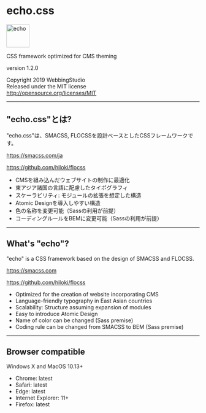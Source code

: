 echo.css
====================================

<img alt="echo" src="http://cms-skill.com/echo/images/logo.svg" height="60" />

CSS framework optimized for CMS theming

version 1.2.0

Copyright 2019 WebbingStudio  
Released under the MIT license  
http://opensource.org/licenses/MIT

- - - - - - - - - - - - - - - - - - -

## "echo.css"とは?

"echo.css"は、SMACSS, FLOCSSを設計ベースとしたCSSフレームワークです。

https://smacss.com/ja

https://github.com/hiloki/flocss

- CMSを組み込んだウェブサイトの制作に最適化
- 東アジア諸国の言語に配慮したタイポグラフィ
- スケーラビリティ: モジュールの拡張を想定した構造
- Atomic Designを導入しやすい構造
- 色の名称を変更可能（Sassの利用が前提）
- コーディングルールをBEMに変更可能（Sassの利用が前提）

----

## What's "echo"?

"echo" is a CSS framework based on the design of SMACSS and FLOCSS.

https://smacss.com

https://github.com/hiloki/flocss

- Optimized for the creation of website incorporating CMS
- Language-friendly typography in East Asian countries
- Scalability: Structure assuming expansion of modules
- Easy to introduce Atomic Design
- Name of color can be changed (Sass premise)
- Coding rule can be changed from SMACSS to BEM (Sass premise)

----

## Browser compatible

Windows X and MacOS 10.13+

- Chrome: latest
- Safari: latest
- Edge: latest
- Internet Explorer: 11+
- Firefox: latest

